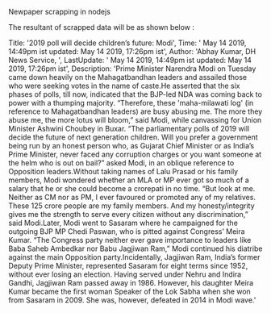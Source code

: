 Newpaper scrapping in nodejs

The resultant of scrapped data will be as shown below :

Title: '2019 poll will decide children’s future: Modi',
Time: ' May 14 2019, 14:49pm ist updated: May 14 2019, 17:26pm ist',
Author: 'Abhay Kumar, DH News Service, ',
LastUpdate: ' May 14 2019, 14:49pm ist updated: May 14 2019, 17:26pm ist',
Description:
   'Prime Minister Narendra Modi on Tuesday came down heavily on the Mahagatbandhan leaders and assailed those who were seeking votes 
   in the name of caste.He asserted that the six phases of polls, till now, indicated that the BJP-led NDA was coming back to power with
   a thumping majority. “Therefore, these \'maha-milawati log\' (in reference to Mahagatbandhan leaders) are busy abusing me. 
   The more they abuse me, the more lotus will bloom,” said Modi, while canvassing for Union Minister Ashwini Choubey in Buxar.
   “The parliamentary polls of 2019 will decide the future of next generation children. Will you prefer a government being run by 
   an honest person who, as Gujarat Chief Minister or as India’s Prime Minister, never faced any corruption charges or you want 
   someone at the helm who is out on bail?” asked Modi, in an oblique reference to Opposition leaders.Without taking names of Lalu
   Prasad or his family members, Modi wondered whether an MLA or MP ever got so much of a salary that he or she could become a 
   crorepati in no time. “But look at me. Neither as CM nor as PM, I ever favoured or promoted any of my relatives. 
   These 125 crore people are my family members. And my honesty/integrity gives me the strength to serve every citizen without any 
   discrimination,” said Modi.Later, Modi went to Sasaram where he campaigned for the outgoing BJP MP Chedi Paswan, who is pitted 
   against Congress’ Meira Kumar. “The Congress party neither ever gave importance to leaders like Baba Saheb Ambedkar nor Babu 
   Jagjiwan Ram,” Modi continued his diatribe against the main Opposition party.Incidentally, Jagjiwan Ram, India’s former Deputy 
   Prime Minister, represented Sasaram for eight terms since 1952, without ever losing an election. Having served under Nehru and
   Indira Gandhi, Jagjiwan Ram passed away in 1986. However, his daughter Meira Kumar became the first woman Speaker of the Lok Sabha 
   when she won from Sasaram in 2009. She was, however, defeated in 2014 in Modi wave.'
